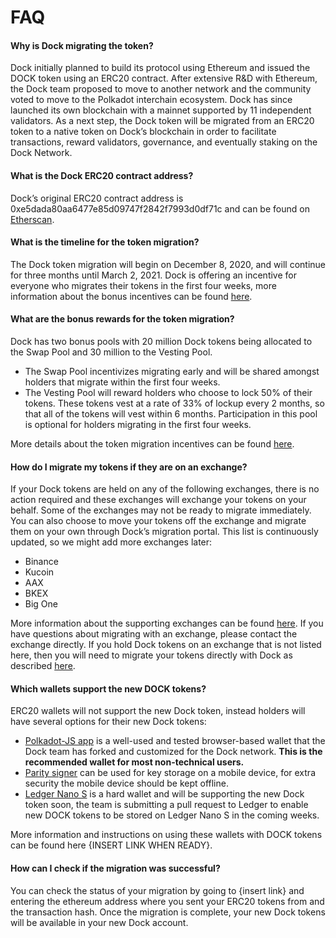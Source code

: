 # FAQ

#### Why is Dock migrating the token?

Dock initially planned to build its protocol using Ethereum and issued the DOCK token using an ERC20 contract. After extensive R&D with Ethereum, the Dock team proposed to move to another network and the community voted to move to the Polkadot interchain ecosystem. Dock has since launched its own blockchain with a  mainnet supported by 11 independent validators. As a next step, the Dock token will be migrated from an ERC20 token to a native token on Dock’s blockchain in order to facilitate transactions, reward validators, governance, and eventually staking on the Dock Network.    


#### What is the Dock ERC20 contract address?

Dock’s original ERC20 contract address is 0xe5dada80aa6477e85d09747f2842f7993d0df71c and can be found on [Etherscan](https://etherscan.io/token/0xe5dada80aa6477e85d09747f2842f7993d0df71c).  


#### What is the timeline for the token migration?

The Dock token migration will begin on December 8, 2020, and will continue for three months until March 2, 2021. Dock is offering an incentive for everyone who migrates their tokens in the first four weeks, more information about the bonus incentives can be found [here](https://blog.dock.io/dock-token-migration-part-2-incentives/).   


#### What are the bonus rewards for the token migration?

Dock has two bonus pools with 20 million Dock tokens being allocated to the Swap Pool and 30 million to the Vesting Pool.

* The Swap Pool incentivizes migrating early and will be shared amongst holders that migrate within the first four weeks.
* The Vesting Pool will reward holders who choose to lock 50% of their tokens. These tokens vest at a rate of 33% of lockup every 2 months, so that all of the tokens will vest within 6 months. Participation in this pool is optional for holders migrating in the first four weeks.

More details about the token migration incentives can be found [here](https://blog.dock.io/dock-token-migration-part-2-incentives/).  


#### How do I migrate my tokens if they are on an exchange?

If your Dock tokens are held on any of the following exchanges, there is no action required and these exchanges will exchange your tokens on your behalf. Some of the exchanges may not be ready to migrate immediately. You can also choose to move your tokens off the exchange and migrate them on your own through Dock’s migration portal. This list is continuously updated, so we might add more exchanges later:

* Binance
* Kucoin
* AAX
* BKEX
* Big One

More information about the supporting exchanges can be found [here](https://blog.dock.io/token-migration-part-3/). If you have questions about migrating with an exchange, please contact the exchange directly. If you hold Dock tokens on an exchange that is not listed here, then you will need to migrate your tokens directly with Dock as described [here](https://docs.dock.io/token-migration/migration-tutorial/migration-tutorial). 

#### Which wallets support the new DOCK tokens?

ERC20 wallets will not support the new Dock token, instead holders will have several options for their new Dock tokens:

* [Polkadot-JS app](https://fe.dock.io/#/accounts) is a well-used and tested browser-based wallet that the Dock team has forked and customized for the Dock network. **This is the recommended wallet for most non-technical users.**
* [Parity signer](https://www.parity.io/signer/) can be used for key storage on a mobile device, for extra security the mobile device should be kept offline. 
* [Ledger Nano S](https://www.ledger.com/) is a hard wallet and will be supporting the new Dock token soon, the team is submitting a pull request to Ledger to enable new DOCK tokens to be stored on Ledger Nano S in the coming weeks.

More information and instructions on using these wallets with DOCK tokens can be found here {INSERT LINK WHEN READY}.  


#### How can I check if the migration was successful?

You can check the status of your migration by going to {insert link} and entering the ethereum address where you sent your ERC20 tokens from and the transaction hash. Once the migration is complete, your new Dock tokens will be available in your new Dock account.  


